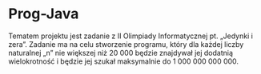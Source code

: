 # Prog-Java
Tematem projektu jest zadanie z II Olimpiady Informatycznej pt. „Jedynki i zera”. Zadanie ma na celu stworzenie programu, który dla każdej liczby naturalnej „n” nie większej niż 20 000 będzie znajdywał jej dodatnią wielokrotność i będzie jej szukał maksymalnie do 1 000 000 000 000.
